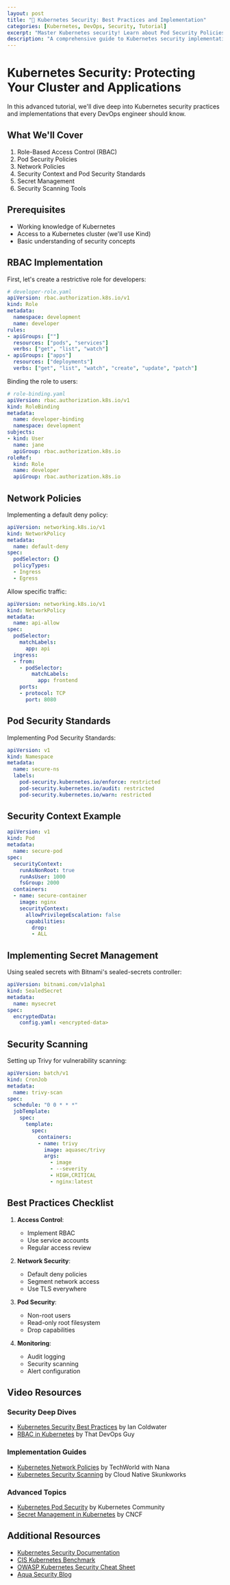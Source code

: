 ```yaml
---
layout: post
title: "🔐 Kubernetes Security: Best Practices and Implementation"
categories: [Kubernetes, DevOps, Security, Tutorial]
excerpt: "Master Kubernetes security! Learn about Pod Security Policies, RBAC, Network Policies, and security best practices for production environments."
description: "A comprehensive guide to Kubernetes security implementations. Learn how to secure your clusters using RBAC, Pod Security Policies, Network Policies, and SecurityContext. Includes real-world examples, security scanning tools, and best practices for enterprise environments."
---
```


# Kubernetes Security: Protecting Your Cluster and Applications

In this advanced tutorial, we'll dive deep into Kubernetes security practices and implementations that every DevOps engineer should know.

## What We'll Cover

1. Role-Based Access Control (RBAC)
2. Pod Security Policies
3. Network Policies
4. Security Context and Pod Security Standards
5. Secret Management
6. Security Scanning Tools

## Prerequisites

- Working knowledge of Kubernetes
- Access to a Kubernetes cluster (we'll use Kind)
- Basic understanding of security concepts

## RBAC Implementation

First, let's create a restrictive role for developers:

```yaml
# developer-role.yaml
apiVersion: rbac.authorization.k8s.io/v1
kind: Role
metadata:
  namespace: development
  name: developer
rules:
- apiGroups: [""]
  resources: ["pods", "services"]
  verbs: ["get", "list", "watch"]
- apiGroups: ["apps"]
  resources: ["deployments"]
  verbs: ["get", "list", "watch", "create", "update", "patch"]
```

Binding the role to users:

```yaml
# role-binding.yaml
apiVersion: rbac.authorization.k8s.io/v1
kind: RoleBinding
metadata:
  name: developer-binding
  namespace: development
subjects:
- kind: User
  name: jane
  apiGroup: rbac.authorization.k8s.io
roleRef:
  kind: Role
  name: developer
  apiGroup: rbac.authorization.k8s.io
```

## Network Policies

Implementing a default deny policy:

```yaml
apiVersion: networking.k8s.io/v1
kind: NetworkPolicy
metadata:
  name: default-deny
spec:
  podSelector: {}
  policyTypes:
  - Ingress
  - Egress
```

Allow specific traffic:

```yaml
apiVersion: networking.k8s.io/v1
kind: NetworkPolicy
metadata:
  name: api-allow
spec:
  podSelector:
    matchLabels:
      app: api
  ingress:
  - from:
    - podSelector:
        matchLabels:
          app: frontend
    ports:
    - protocol: TCP
      port: 8080
```

## Pod Security Standards

Implementing Pod Security Standards:

```yaml
apiVersion: v1
kind: Namespace
metadata:
  name: secure-ns
  labels:
    pod-security.kubernetes.io/enforce: restricted
    pod-security.kubernetes.io/audit: restricted
    pod-security.kubernetes.io/warn: restricted
```

## Security Context Example

```yaml
apiVersion: v1
kind: Pod
metadata:
  name: secure-pod
spec:
  securityContext:
    runAsNonRoot: true
    runAsUser: 1000
    fsGroup: 2000
  containers:
  - name: secure-container
    image: nginx
    securityContext:
      allowPrivilegeEscalation: false
      capabilities:
        drop:
        - ALL
```

## Implementing Secret Management

Using sealed secrets with Bitnami's sealed-secrets controller:

```yaml
apiVersion: bitnami.com/v1alpha1
kind: SealedSecret
metadata:
  name: mysecret
spec:
  encryptedData:
    config.yaml: <encrypted-data>
```

## Security Scanning

Setting up Trivy for vulnerability scanning:

```yaml
apiVersion: batch/v1
kind: CronJob
metadata:
  name: trivy-scan
spec:
  schedule: "0 0 * * *"
  jobTemplate:
    spec:
      template:
        spec:
          containers:
          - name: trivy
            image: aquasec/trivy
            args:
              - image
              - --severity
              - HIGH,CRITICAL
              - nginx:latest
```

## Best Practices Checklist

1. **Access Control**:
   - Implement RBAC
   - Use service accounts
   - Regular access review

2. **Network Security**:
   - Default deny policies
   - Segment network access
   - Use TLS everywhere

3. **Pod Security**:
   - Non-root users
   - Read-only root filesystem
   - Drop capabilities

4. **Monitoring**:
   - Audit logging
   - Security scanning
   - Alert configuration

## Video Resources

### Security Deep Dives
- [Kubernetes Security Best Practices](https://www.youtube.com/watch?v=wqsUfvRyYpw) by Ian Coldwater
- [RBAC in Kubernetes](https://www.youtube.com/watch?v=4HMRFcj4Jhs) by That DevOps Guy

### Implementation Guides
- [Kubernetes Network Policies](https://www.youtube.com/watch?v=3gGpMmYeEO8) by TechWorld with Nana
- [Kubernetes Security Scanning](https://www.youtube.com/watch?v=t3kmScZGX32) by Cloud Native Skunkworks

### Advanced Topics
- [Kubernetes Pod Security](https://www.youtube.com/watch?v=YtrA7eauSSk) by Kubernetes Community
- [Secret Management in Kubernetes](https://www.youtube.com/watch?v=x0YEF5j3xZ4) by CNCF

## Additional Resources

- [Kubernetes Security Documentation](https://kubernetes.io/docs/concepts/security/)
- [CIS Kubernetes Benchmark](https://www.cisecurity.org/benchmark/kubernetes)
- [OWASP Kubernetes Security Cheat Sheet](https://cheatsheetseries.owasp.org/cheatsheets/Kubernetes_Security_Cheat_Sheet.html)
- [Aqua Security Blog](https://blog.aquasec.com/)
